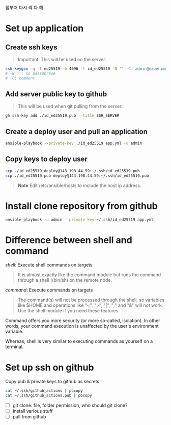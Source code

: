 첨부처 다시 싹 다 해.

# Set up application

## Create ssh keys

> Important: This will be used on the server.

```sh
ssh-keygen -q -t ed25519 -b 4096 -f id_ed25519 -N '' -C 'admin@experiment.com'
# -N '': no passphrase
# -C: comment
```

## Add server public key to github

> This will be used when git pulling from the server.

```sh
gh ssh-key add ./id_ed25519.pub --title SSH_SERVER
```

## Create a deploy user and pull an application

```sh
ansible-playbook --private-key ./id_ed25519 app.yml -u admin
```

## Copy keys to deploy user

```sh
scp ./id_ed25519 deploy@143.198.44.59:~/.ssh/id_ed25519.pub
scp ./id_ed25519.pub deploy@143.198.44.59:~/.ssh/id_ed25519.pub
```

> **Note**
> Edit /etc/ansible/hosts to include the host ip address.

# Install clone repository from github

```sh
ansible-playbook -u admin --private-key ~/.ssh/id_ed25519 app.yml
```

# Difference between shell and command

_shell_: Execute shell commands on targets

> It is almost exactly like the command module but runs the command through a shell (/bin/sh) on the remote node.

_command_: Execute commands on targets

> The command(s) will not be processed through the shell, so variables like $HOME and operations like "<", ">", "|", ";" and "&" will not work. Use the shell module if you need these features.

Command offers you more security (or more so-called, isolation). In other words, your command execution is unaffected by the user's environment variable.

Whereas, shell is very similar to executing commands as yourself on a terminal.

# Set up ssh on github

Copy pub & private keys to github as secrets

```sh
cat ~/.ssh/github_actions | pbcopy
cat ~/.ssh/github_actions.pub | pbcopy
```

- [ ] git clone: file, folder permission, who should git clone?
- [ ] install various stuff
- [ ] pull from github
